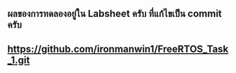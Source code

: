 ## ผลของการทดลองอยู่ใน Labsheet ครับ ที่แก้ไขเป็น commit ครับ
## https://github.com/ironmanwin1/FreeRTOS_Task_1.git 
